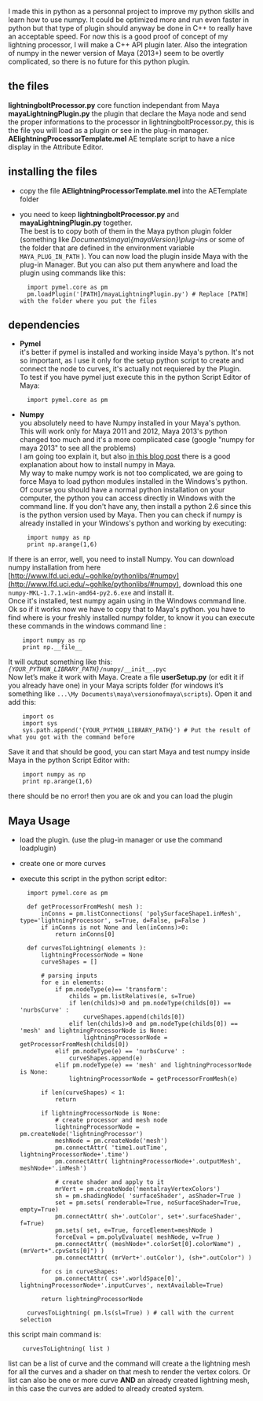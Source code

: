I made this in python as a personnal project to improve my python skills and learn how to use numpy. It could be optimized more and run even faster in python but that type of plugin should anyway be done in C++ to really have an acceptable speed. For now this is a good proof of concept of my lightning processor, I will make a C++ API plugin later. Also the integration of numpy in the newer version of Maya (2013+) seem to be overtly complicated, so there is no future for this python plugin.

## the files

**lightningboltProcessor.py** core function independant from Maya  
**mayaLightningPlugin.py** the plugin that declare the Maya node and send the proper informations to the processor in lightningboltProcessor.py, this is the file you will load as a plugin or see in the plug-in manager.  
**AElightningProcessorTemplate.mel** AE template script to have a nice display in the Attribute Editor.

## installing the files

- copy the file **AElightningProcessorTemplate.mel** into the AETemplate folder

- you need to keep **lightningboltProcessor.py** and **mayaLightningPlugin.py** together.  
The best is to copy both of them in the Maya python plugin folder (something like *Documents\maya\\{mayaVersion}\plug-ins* or some of the folder that are defined in the environment variable `MAYA_PLUG_IN_PATH` ). You can now load the plugin inside Maya with the plug-in Manager.
But you can also put them anywhere and load the plugin using commands like this:
		
		import pymel.core as pm
		pm.loadPlugin('[PATH]/mayaLightningPlugin.py') # Replace [PATH] with the folder where you put the files

## dependencies

- **Pymel**  
it's better if pymel is installed and working inside Maya's python. It's not so important, as I use it only for the setup python script to create and connect the node to curves, it's actually not requiered by the Plugin.  
To test if you have pymel just execute this in the python Script Editor of Maya:

		import pymel.core as pm

- **Numpy**  
you absolutely need to have Numpy installed in your Maya's python. This will work only for Maya 2011 and 2012, Maya 2013's python changed too much and it's a more complicated case (google "numpy for maya 2013" to see all the problems)  
I am going too explain it, but also [in this blog post](http://animateshmanimate.com/2011/03/30/python-numpy-and-maya-osx-and-windows/) there is a good explanation about how to install numpy in Maya.  
My way to make numpy work is not too complicated, we are going to force Maya to load python modules installed in the Windows's python.  
Of course you should have a normal python installation on your computer, the python you can access directly in Windows with the command line. If you don't have any, then install a python 2.6 since this is the python version used by Maya. Then you can check if numpy is already installed in your Windows's python and working by executing:  

		import numpy as np
		print np.arange(1,6)  
If there is an error, well, you need to install Numpy. You can download numpy installation from here [http://www.lfd.uci.edu/~gohlke/pythonlibs/#numpy](http://www.lfd.uci.edu/~gohlke/pythonlibs/#numpy), download this one `numpy-MKL-1.7.1.win-amd64-py2.6.‌exe` and install it.  
Once it's installed, test numpy again using in the Windows command line. Ok so if it works now we have to copy that to Maya's python. you have to find where is your freshly installed numpy folder, to know it you can execute these commands in the windows command line :  

		import numpy as np
		print np.__file__  
It will output something like this:  
*`{YOUR_PYTHON_LIBRARY_PATH}`*`/numpy/__init__.pyc`  
Now let’s make it work with Maya. Create a file **userSetup.py** (or edit it if you already have one) in your Maya scripts folder (for windows it’s something like `...\My Documents\maya\versionofmaya\scripts`). Open it and add this:

		import os
		import sys
		sys.path.append('{YOUR_PYTHON_LIBRARY_PATH}') # Put the result of what you got with the command before  
Save it and that should be good, you can start Maya and test numpy inside Maya in the python Script Editor with:  

		import numpy as np
		print np.arange(1,6)  
there should be no error! then you are ok and you can load the plugin

## Maya Usage

- load the plugin. (use the plug-in manager or use the command loadplugin)
- create one or more curves
- execute this script in the python script editor:

		import pymel.core as pm

		def getProcessorFromMesh( mesh ):
			inConns = pm.listConnections( 'polySurfaceShape1.inMesh', type='lightningProcessor', s=True, d=False, p=False )
			if inConns is not None and len(inConns)>0:
				return inConns[0]

		def curvesToLightning( elements ):
			lightningProcessorNode = None
			curveShapes = []

			# parsing inputs
			for e in elements:
				if pm.nodeType(e)== 'transform':
					childs = pm.listRelatives(e, s=True)
					if len(childs)>0 and pm.nodeType(childs[0]) == 'nurbsCurve' :
						curveShapes.append(childs[0])
					elif len(childs)>0 and pm.nodeType(childs[0]) == 'mesh' and lightningProcessorNode is None:
						lightningProcessorNode = getProcessorFromMesh(childs[0])
				elif pm.nodeType(e) == 'nurbsCurve' :
					curveShapes.append(e)
				elif pm.nodeType(e) == 'mesh' and lightningProcessorNode is None:
					lightningProcessorNode = getProcessorFromMesh(e)

			if len(curveShapes) < 1:
				return

			if lightningProcessorNode is None:
				# create processor and mesh node
				lightningProcessorNode = pm.createNode('lightningProcessor')
				meshNode = pm.createNode('mesh')
				pm.connectAttr( 'time1.outTime', lightningProcessorNode+'.time')
				pm.connectAttr( lightningProcessorNode+'.outputMesh', meshNode+'.inMesh')
				
				# create shader and apply to it
				mrVert = pm.createNode('mentalrayVertexColors')
				sh = pm.shadingNode( 'surfaceShader', asShader=True )
				set = pm.sets( renderable=True, noSurfaceShader=True, empty=True)
				pm.connectAttr( sh+'.outColor', set+'.surfaceShader', f=True)
				pm.sets( set, e=True, forceElement=meshNode )
				forceEval = pm.polyEvaluate( meshNode, v=True )
				pm.connectAttr( (meshNode+".colorSet[0].colorName") , (mrVert+".cpvSets[0]") )
				pm.connectAttr( (mrVert+'.outColor'), (sh+".outColor") )

			for cs in curveShapes:
				pm.connectAttr( cs+'.worldSpace[0]', lightningProcessorNode+'.inputCurves', nextAvailable=True)

			return lightningProcessorNode

		curvesToLightning( pm.ls(sl=True) ) # call with the current selection  
this script main command is:

		curvesToLightning( list )  
list can be a list of curve and the command will create a the lightning mesh for all the curves and a shader on that mesh to render the vertex colors.
Or list can also be one or more curve **AND** an already created lightning mesh, in this case the curves are added to already created system.

